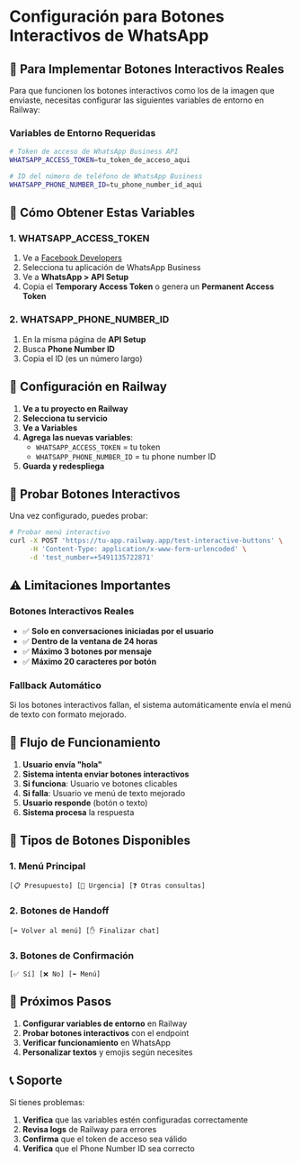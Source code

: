 # Configuración para Botones Interactivos de WhatsApp

## 🎯 **Para Implementar Botones Interactivos Reales**

Para que funcionen los botones interactivos como los de la imagen que enviaste, necesitas configurar las siguientes variables de entorno en Railway:

### **Variables de Entorno Requeridas**

```bash
# Token de acceso de WhatsApp Business API
WHATSAPP_ACCESS_TOKEN=tu_token_de_acceso_aqui

# ID del número de teléfono de WhatsApp Business
WHATSAPP_PHONE_NUMBER_ID=tu_phone_number_id_aqui
```

## 🔧 **Cómo Obtener Estas Variables**

### **1. WHATSAPP_ACCESS_TOKEN**
1. Ve a [Facebook Developers](https://developers.facebook.com/)
2. Selecciona tu aplicación de WhatsApp Business
3. Ve a **WhatsApp > API Setup**
4. Copia el **Temporary Access Token** o genera un **Permanent Access Token**

### **2. WHATSAPP_PHONE_NUMBER_ID**
1. En la misma página de **API Setup**
2. Busca **Phone Number ID**
3. Copia el ID (es un número largo)

## 📱 **Configuración en Railway**

1. **Ve a tu proyecto en Railway**
2. **Selecciona tu servicio**
3. **Ve a Variables**
4. **Agrega las nuevas variables**:
   - `WHATSAPP_ACCESS_TOKEN` = tu token
   - `WHATSAPP_PHONE_NUMBER_ID` = tu phone number ID
5. **Guarda y redespliega**

## 🧪 **Probar Botones Interactivos**

Una vez configurado, puedes probar:

```bash
# Probar menú interactivo
curl -X POST 'https://tu-app.railway.app/test-interactive-buttons' \
     -H 'Content-Type: application/x-www-form-urlencoded' \
     -d 'test_number=+5491135722871'
```

## ⚠️ **Limitaciones Importantes**

### **Botones Interactivos Reales**
- ✅ **Solo en conversaciones iniciadas por el usuario**
- ✅ **Dentro de la ventana de 24 horas**
- ✅ **Máximo 3 botones por mensaje**
- ✅ **Máximo 20 caracteres por botón**

### **Fallback Automático**
Si los botones interactivos fallan, el sistema automáticamente envía el menú de texto con formato mejorado.

## 🔄 **Flujo de Funcionamiento**

1. **Usuario envía "hola"**
2. **Sistema intenta enviar botones interactivos**
3. **Si funciona**: Usuario ve botones clicables
4. **Si falla**: Usuario ve menú de texto mejorado
5. **Usuario responde** (botón o texto)
6. **Sistema procesa** la respuesta

## 🎨 **Tipos de Botones Disponibles**

### **1. Menú Principal**
```
[📋 Presupuesto] [🚨 Urgencia] [❓ Otras consultas]
```

### **2. Botones de Handoff**
```
[⬅️ Volver al menú] [✋ Finalizar chat]
```

### **3. Botones de Confirmación**
```
[✅ Sí] [❌ No] [⬅️ Menú]
```

## 🚀 **Próximos Pasos**

1. **Configurar variables de entorno** en Railway
2. **Probar botones interactivos** con el endpoint
3. **Verificar funcionamiento** en WhatsApp
4. **Personalizar textos** y emojis según necesites

## 📞 **Soporte**

Si tienes problemas:
1. **Verifica** que las variables estén configuradas correctamente
2. **Revisa logs** de Railway para errores
3. **Confirma** que el token de acceso sea válido
4. **Verifica** que el Phone Number ID sea correcto
